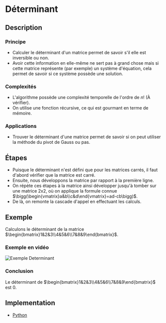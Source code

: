 # Déterminant

## Description

### Principe

* Calculer le déterminant d'un matrice permet de savoir s'il elle est inversible ou non.  
* Avoir cette information en elle-même ne sert pas à grand chose mais si cette matrice représente (par exemple) un système d'équation, cela permet de savoir si ce système possède une solution.

### Complexités

* L'algorithme possède une complexité temporelle de l'ordre de $n!$ (À vérifier).  
* On utilise une fonction récursive, ce qui est gourmant en terme de mémoire.

### Applications

* Trouver le déterminant d'une matrice permet de savoir si on peut utiliser la méthode du pivot de Gauss ou pas.

## Étapes

* Puisque le déterminant n'est défini que pour les matrices carrés, il faut d'abord vérifier que la matrice est carré.
* Ensuite, nous développons la matrice par rapport à la première ligne.
* On répète ces étapes à la matrice ainsi développer jusqu'à tomber sur une matrice 2x2, où on applique la formule connue $\bigg(\begin{vmatrix}a&b\\c&d\end{vmatrix}=ad-cb\bigg)$.
* De là, on remonte la cascade d'appel en effectuant les calculs.

## Exemple

Calculons le déterminant de la matrice $\begin{bmatrix}1&2&3\\4&5&6\\7&8&9\end{bmatrix}$.

### Exemple en vidéo

![Exemple Determinant](../Exemples/.gif/Determinant.gif)

### Conclusion

Le déterminant de $\begin{bmatrix}1&2&3\\4&5&6\\7&8&9\end{bmatrix}$ est $0$.

## Implementation

* [Python](https://github.com/TheAlgorithms/Python/blob/master/linear_algebra/src/lib.py)
